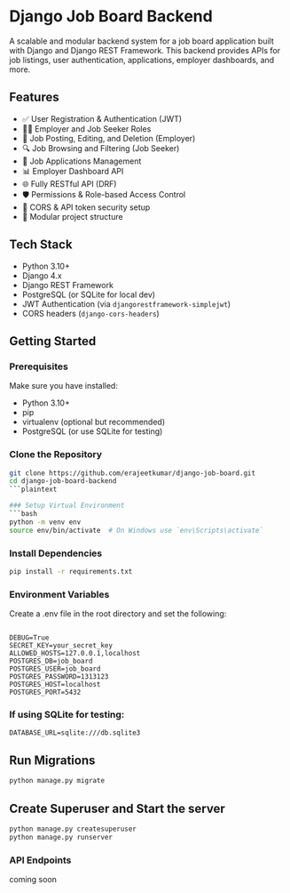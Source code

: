 # Django Job Board Backend

A scalable and modular backend system for a job board application built with Django and Django REST Framework. This backend provides APIs for job listings, user authentication, applications, employer dashboards, and more.

## Features

- ✅ User Registration & Authentication (JWT)
- 🧑‍💼 Employer and Job Seeker Roles
- 📄 Job Posting, Editing, and Deletion (Employer)
- 🔍 Job Browsing and Filtering (Job Seeker)
- 📩 Job Applications Management
- 📊 Employer Dashboard API
- 🌐 Fully RESTful API (DRF)
- 🛡️ Permissions & Role-based Access Control
- 🔗 CORS & API token security setup
- 📁 Modular project structure

## Tech Stack

- Python 3.10+
- Django 4.x
- Django REST Framework
- PostgreSQL (or SQLite for local dev)
- JWT Authentication (via `djangorestframework-simplejwt`)
- CORS headers (`django-cors-headers`)

## Getting Started

### Prerequisites

Make sure you have installed:

- Python 3.10+
- pip
- virtualenv (optional but recommended)
- PostgreSQL (or use SQLite for testing)

### Clone the Repository

```bash
git clone https://github.com/erajeetkumar/django-job-board.git
cd django-job-board-backend
```plaintext

### Setup Virtual Environment
```bash
python -m venv env
source env/bin/activate  # On Windows use `env\Scripts\activate`
```

### Install Dependencies

```bash
pip install -r requirements.txt
```

### Environment Variables

Create a .env file in the root directory and set the following:

```plaintext

DEBUG=True
SECRET_KEY=your_secret_key
ALLOWED_HOSTS=127.0.0.1,localhost
POSTGRES_DB=job_board
POSTGRES_USER=job_board
POSTGRES_PASSWORD=1313123
POSTGRES_HOST=localhost
POSTGRES_PORT=5432
```

### If using SQLite for testing:

```plaintext
DATABASE_URL=sqlite:///db.sqlite3

```

## Run Migrations

```bash
python manage.py migrate
```

## Create Superuser and Start the server

```bash
python manage.py createsuperuser
python manage.py runserver

```

### API Endpoints

coming soon
